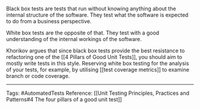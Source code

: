 Black box tests are tests that run without knowing anything about the internal structure of the software. They test what the software is expected to do from a business perspective.

White box tests are the opposite of that. They test with a good understanding of the internal workings of the software.

Khorikov argues that since black box tests provide the best resistance to refactoring one of the [[4 Pillars of Good Unit Tests]], you should aim to mostly write tests in this style. Reserving white box testing for the analysis of your tests, for example, by utilising [[test coverage metrics]] to examine branch or code coverage.

---

Tags: #AutomatedTests 
Reference: [[Unit Testing Principles, Practices and Patterns#4 The four pillars of a good unit test]]
